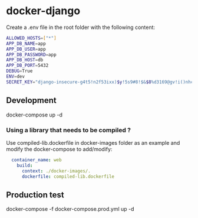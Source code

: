 # docker-django

Create a .env file in the root folder with the following content:

```bash
ALLOWED_HOSTS=["*"]
APP_DB_NAME=app
APP_DB_USER=app
APP_DB_PASSWORD=app
APP_DB_HOST=db
APP_DB_PORT=5432
DEBUG=True
ENV=dev
SECRET_KEY="django-insecure-g4t5!n2f53ixx)$y!5s9#8!$&$8%d3169@gv!i()nhcr9yk*l0"
```

## Development
docker-compose up -d

### Using a library that needs to be compiled ? 

Use compiled-lib.dockerfile in docker-images folder as an example and modify the docker-compose to add/modify:
```yaml
  container_name: web
    build:
      context: ./docker-images/.
      dockerfile: compiled-lib.dockerfile
```

## Production test
docker-compose -f docker-compose.prod.yml up -d
